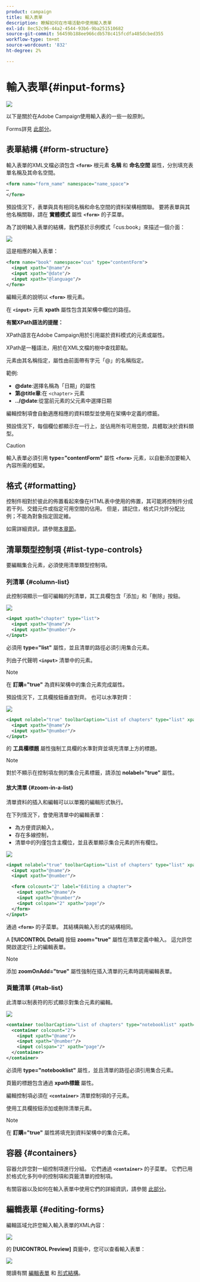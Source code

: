 ```yaml
---
product: campaign
title: 輸入表單
description: 瞭解如何在市場活動中使用輸入表單
exl-id: 8ec52c96-44a2-4544-93b6-9ba251510682
source-git-commit: 56459b188ee966cdb578c415fcdfa485dcbed355
workflow-type: tm+mt
source-wordcount: '832'
ht-degree: 2%

---
```


# 輸入表單{#input-forms}

![](../../assets/common.svg)

以下是關於在Adobe Campaign使用輸入表的一些一般原則。

Forms詳見 [此部分](../../configuration/using/identifying-a-form.md)。

## 表單結構 {#form-structure}

輸入表單的XML文檔必須包含 **`<form>`** 根元素 **名稱** 和 **命名空間** 屬性，分別填充表單名稱及其命名空間。

```xml
<form name="form_name" namespace="name_space">
…
</form>
```

預設情況下，表單與具有相同名稱和命名空間的資料架構相關聯。 要將表單與其他名稱關聯，請在 **實體模式** 屬性 **`<form>`** 的子菜單。

為了說明輸入表單的結構，我們基於示例模式「cus:book」來描述一個介面：

![](assets/d_ncs_content_form1.png)

這是相應的輸入表單：

```xml
<form name="book" namespace="cus" type="contentForm">
  <input xpath="@name"/>
  <input xpath="@date"/>
  <input xpath="@language"/>
</form>
```

編輯元素的說明以 **`<form>`** 根元素。

在 **`<input>`** 元素 **xpath** 屬性包含其架構中欄位的路徑。

**有關XPath語法的提醒：**

XPath語言在Adobe Campaign用於引用屬於資料模式的元素或屬性。

XPath是一種語法，用於在XML文檔的樹中查找節點。

元素由其名稱指定，屬性由前面帶有字元「@」的名稱指定。

範例:

* **@date**:選擇名稱為「日期」的屬性
* **第@title章**:在 `<chapter>` 元素
* **../@date**:從當前元素的父元素中選擇日期

編輯控制項會自動適應相應的資料類型並使用在架構中定義的標籤。

預設情況下，每個欄位都顯示在一行上，並佔用所有可用空間，具體取決於資料類型。

>[!CAUTION]
>
>輸入表單必須引用 **type=&quot;contentForm&quot;** 屬性 **`<form>`** 元素，以自動添加要輸入內容所需的框架。

## 格式 {#formatting}

控制件相對於彼此的佈置看起來像在HTML表中使用的佈置，其可能將控制件分成若干列、交錯元件或指定可用空間的佔用。 但是，請記住，格式只允許分配比例；不能為對象指定固定維。

如需詳細資訊，請參閱[本章節](../../configuration/using/form-structure.md#formatting)。

## 清單類型控制項 {#list-type-controls}

要編輯集合元素，必須使用清單類型控制項。

### 列清單 {#column-list}

此控制項顯示一個可編輯的列清單，其工具欄包含「添加」和「刪除」按鈕。

![](assets/d_ncs_content_form4.png)

```xml
<input xpath="chapter" type="list">
  <input xpath="@name"/>
  <input xpath="@number"/>
</input>
```

必須用 **type=&quot;list&quot;** 屬性，並且清單的路徑必須引用集合元素。

列由子代聲明 **`<input>`** 清單中的元素。

>[!NOTE]
>
>在 **訂購=&quot;true&quot;** 為資料架構中的集合元素完成屬性。

預設情況下，工具欄按鈕垂直對齊。 也可以水準對齊：

![](assets/d_ncs_content_form5.png)

```xml
<input nolabel="true" toolbarCaption="List of chapters" type="list" xpath="chapter">
  <input xpath="@name"/>
  <input xpath="@number"/>
</input>
```

的 **工具欄標題** 屬性強制工具欄的水準對齊並填充清單上方的標題。

>[!NOTE]
>
>對於不顯示在控制項左側的集合元素標籤，請添加 **nolabel=&quot;true&quot;** 屬性。

#### 放大清單 {#zoom-in-a-list}

清單資料的插入和編輯可以以單獨的編輯形式執行。

在下列情況下，會使用清單中的編輯表單：

* 為方便資訊輸入，
* 存在多線控制，
* 清單中的列僅包含主欄位，並且表單顯示集合元素的所有欄位。

![](assets/d_ncs_content_form7.png)

```xml
<input nolabel="true" toolbarCaption="List of chapters" type="list" xpath="chapter" zoom="true" zoomOnAdd="true">
  <input xpath="@name"/>
  <input xpath="@number"/>

  <form colcount="2" label="Editing a chapter">
    <input xpath="@name"/>
    <input xpath="@number"/>
    <input colspan="2" xpath="page"/>
  </form>
</input>
```

通過 **`<form>`** 的子菜單。 其結構與輸入形式的結構相同。

A **[!UICONTROL Detail]** 按鈕 **zoom=&quot;true&quot;** 屬性在清單定義中輸入。 這允許您開啟選定行上的編輯表單。

>[!NOTE]
>
>添加 **zoomOnAdd=&quot;true&quot;** 屬性強制在插入清單的元素時調用編輯表單。

### 頁籤清單 {#tab-list}

此清單以制表符的形式顯示對集合元素的編輯。

![](assets/d_ncs_content_form6.png)

```xml
<container toolbarCaption="List of chapters" type="notebooklist" xpath="chapter" xpath-label="@name">
  <container colcount="2">
    <input xpath="@name"/>
    <input xpath="@number"/>
    <input colspan="2" xpath="page"/>
  </container>
</container>
```

必須用 **type=&quot;notebooklist&quot;** 屬性，並且清單的路徑必須引用集合元素。

頁籤的標題包含通過 **xpath標籤** 屬性。

編輯控制項必須在 **`<container>`** 清單控制項的子元素。

使用工具欄按鈕添加或刪除清單元素。

>[!NOTE]
>
>在 **訂購=&quot;true&quot;** 屬性將填充到資料架構中的集合元素。

## 容器 {#containers}

容器允許您對一組控制項進行分組。 它們通過 **`<container>`** 的子菜單。 它們已用於格式化多列中的控制項和頁籤清單的控制項。

有關容器以及如何在輸入表單中使用它們的詳細資訊，請參閱 [此部分](../../configuration/using/form-structure.md#containers)。

## 編輯表單 {#editing-forms}

編輯區域允許您輸入輸入表單的XML內容：

![](assets/d_ncs_content_form12.png)

的 **[!UICONTROL Preview]** 頁籤中，您可以查看輸入表單：

![](assets/d_ncs_content_form13.png)

閱讀有關 [編輯表單](../../configuration/using/editing-forms.md) 和 [形式結構](../../configuration/using/form-structure.md)。
